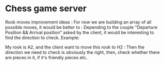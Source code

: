 # Chess game server


Rook moves improvement ideas :
For now we are building an array of all possible moves, it would be better to :
Depending to the couple "Departure Position && Arrival position" asked by the client, it would be interesting to find the direction to check. Example:

My rook is A2, and the client want to move this rook to H2 :
Then the direction we need to check is obviously the right, then, check whether there are pieces in it, if it's friendly pieces etc..
